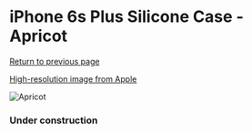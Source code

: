 # iPhone 6s Plus Silicone Case - Apricot

[Return to previous page](/iphone_6)

[High-resolution image from Apple](https://store.storeimages.cdn-apple.com/8756/as-images.apple.com/is/MM6F2?wid=4500&hei=4500&fmt=png)

<div style="width: 384px"><img src="/everyphone/MM6F2.png" alt="Apricot"></div>

### Under construction
